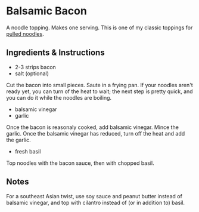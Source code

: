 # Balsamic Bacon

A  noodle topping.  Makes  one serving.  This is one of my  classic toppings for
[pulled noodles](Pulled%20Noodles.md).


## Ingredients & Instructions

- 2-3 strips bacon
- salt (optional)

Cut the bacon into small pieces.  Saute in a frying pan.  If your noodles aren't
ready yet, you can turn of the heat to wait;  the next step is pretty quick, and
you can do it while the noodles are boiling.

- balsamic vinegar
- garlic

Once the bacon is reasonaly cooked, add balsamic vinegar. Mince the garlic. Once
the balsamic vinegar has reduced, turn off the heat and add the garlic.

- fresh basil

Top noodles with the bacon sauce, then with chopped basil.


## Notes

For a southeast Asian twist, use soy sauce and peanut butter instead of balsamic
vinegar, and top with cilantro instead of (or in addition to) basil.
